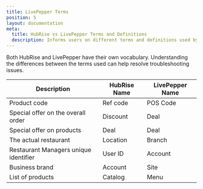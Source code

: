 ```yaml
---
title: LivePepper Terms
position: 5
layout: documentation
meta:
  title: HubRise vs LivePepper Terms and Definitions
  description: Informs users on different terms and definitions used by LivePepper vs HubRise. Understanding differences can help resolve troubleshooting LivePepper connection issues in the context of an integration with HubRise.
---
```


Both HubRise and LivePepper have their own vocabulary. Understanding the differences between the terms used can help resolve troubleshooting issues.

| Description                           | HubRise Name | LivePepper Name |
| ------------------------------------- | ------------ | --------------- |
| Product code                          | Ref code     | POS Code        |
| Special offer on the overall order    | Discount     | Deal            |
| Special offer on products             | Deal         | Deal            |
| The actual restaurant                 | Location     | Branch          |
| Restaurant Managers unique identifier | User ID      | Account         |
| Business brand                        | Account      | Site            |
| List of products                      | Catalog      | Menu            |
